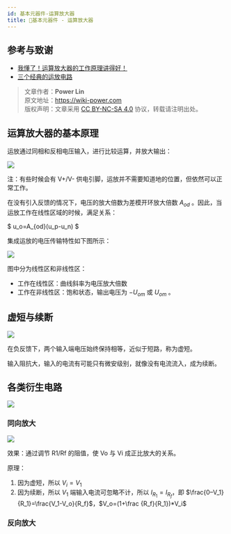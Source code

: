 ```yaml
---
id: 基本元器件-运算放大器
title: 🚧基本元器件 - 运算放大器
---
```


## 参考与致谢

- [我懂了！运算放大器的工作原理讲得好！](https://mp.weixin.qq.com/s/Zc9J0nQhVcpZTCbujJf5SQ)
- [三个经典的运放电路](https://mp.weixin.qq.com/s/kGG7MhBRJPRi3rt50yMWwQ)

> 文章作者：**Power Lin**  
> 原文地址：<https://wiki-power.com>  
> 版权声明：文章采用 [CC BY-NC-SA 4.0](https://creativecommons.org/licenses/by/4.0/deed.zh) 协议，转载请注明出处。

## 运算放大器的基本原理

运放通过同相和反相电压输入，进行比较运算，并放大输出：

![](https://cos.wiki-power.com/img/20210819134329.png)

注：有些时候会有 V+/V- 供电引脚，运放并不需要知道地的位置，但依然可以正常工作。

在没有引入反馈的情况下，电压的放大倍数为差模开环放大倍数 $A_{od}$ 。因此，当运放工作在线性区域的时候，满足关系：

$
u_o=A_{od}(u_p-u_n)
$

集成运放的电压传输特性如下图所示：

![](https://cos.wiki-power.com/img/20210819134709.png)

图中分为线性区和非线性区：

- 工作在线性区：曲线斜率为电压放大倍数
- 工作在非线性区：饱和状态，输出电压为 $-U_{om}$ 或 $U_{om}$ 。

## 虚短与续断

![](https://cos.wiki-power.com/img/20210830130415.png)

在负反馈下，两个输入端电压始终保持相等，近似于短路，称为虚短。

输入阻抗大，输入的电流有可能只有微安级别，就像没有电流流入，成为续断。

## 各类衍生电路

![](https://cos.wiki-power.com/img/20210830130856.png)

### 同向放大

![](https://cos.wiki-power.com/img/20211019092853.png)

效果：通过调节 R1/Rf 的阻值，使 Vo 与 Vi 成正比放大的关系。

原理：

1. 因为虚短，所以 $V_i = V_1$
2. 因为续断，所以 $V_1$ 端输入电流可忽略不计，所以 $I_{R_1}=I_{R_f}$，即 $\frac{0–V_1}{R_1}=\frac{V_1-V_o}{R_f}$，$V_o=(1+\frac
{R_f}{R_1})*V_i$

### 反向放大
